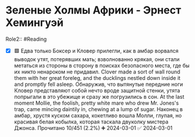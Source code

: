 # Зеленые Холмы Африки - Эрнест Хемингуэй
Role2:: #Reading

- [x] 🟩 Едва только Боксер и Кловер прилегли, как в амбар ворвался выводок утят, потерявших мать; взволнованно крякая, они стали метаться из стороны в сторону в поисках безопасного места, где бы их никто ненароком не придавил. Clover made a sort of wall round them with her great foreleg, and the ducklings nestled down inside it and promptly fell asleep. Обнаружив, что вытянутые передние ноги Кловер представляют собой нечто вроде защитной стенки, утята попрыгали в это убежище и сразу же погрузились в сон. At the last moment Mollie, the foolish, pretty white mare who drew Mr. Jones's trap, came mincing daintily in, chewing at a lump of sugar. Наконец в амбар, хрустя куском сахара, кокетливо вошла Молли, глупая, но красивая белая кобылка, которая таскала двуколку мистера Джонса. Прочитано 10/451 (2.2%) ➕ 2024-03-01 ✅ 2024-03-01
